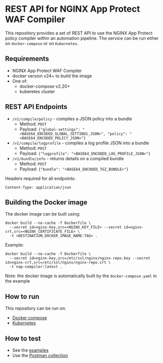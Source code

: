 # REST API for NGINX App Protect WAF Compiler

This repository provides a set of REST API to use the NGINX App Protect policy compiler within an automation pipeline.
The service can be run either on `docker-compose` or on `Kubernetes`.

## Requirements

- NGINX App Protect WAF Compiler
- docker version v24+ to build the image
- One of:
  - docker-compose v2.20+
  - kuberetes cluster

## REST API Endpoints

- `/v1/compile/policy` - compiles a JSON policy into a bundle
  - Method: `POST`
  - Payload: `{"global-settings": "<BASE64_ENCODED_GLOBAL_SETTINGS_JSON>", "policy": "<BASE64_ENCODED_POLICY_JSON>"}`
- `/v1/compile/logprofile` - compiles a log profile JSON into a bundle
  - Method: `POST`
  - Payload: `{"logprofile": "<BASE64_ENCODED_LOG_PROFILE_JSON>"}`
- `/v1/bundle/info` - returns details on a compiled bundle
  - Method: `POST`
  - Payload: `{"bundle": "<BASE64_ENCODED_TGZ_BUNDLE>"}`

Headers required for all endpoints:

```
Content-Type: application/json
```

## Building the Docker image

The docker image can be built using:

```
docker build --no-cache -f Dockerfile \
  --secret id=nginx-key,src=<NGINX_KEY_FILE> --secret id=nginx-crt,src=<NGINX_CERTIFICATE_FILE> \
  -t <DESTINATION_DOCKER_IMAGE_NAME:TAG> .
```

Example:

```
docker build --no-cache -f Dockerfile \
  --secret id=nginx-key,src=/etc/ssl/nginx/nginx-repo.key --secret id=nginx-crt,src=/etc/ssl/nginx/nginx-repo.crt \
  -t nap-compiler:latest .
```

Note: the docker image is automatically built by the `docker-compose.yaml` in the example

## How to run

This repository can be run on:

- [Docker compose](contrib/docker-compose)
- [Kubernetes](contrib/kubernetes)

## How to test

- See the [examples](contrib/examples)
- Use the [Postman collection](contrib/postman)
